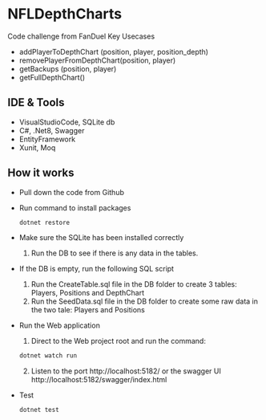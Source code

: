 # NFLDepthCharts
Code challenge from FanDuel
Key Usecases
- addPlayerToDepthChart (position, player, position_depth)
- removePlayerFromDepthChart(position, player)
- getBackups (position, player)
- getFullDepthChart()

## IDE & Tools

- VisualStudioCode, SQLite db
- C#, .Net8, Swagger
- EntityFramework
- Xunit, Moq

## How it works
- Pull down the code from Github
- Run command to install packages 
    ```bash
    dotnet restore
    ```
- Make sure the SQLite has been installed correctly
    1. Run the DB to see if there is any data in the tables.

- If the DB is empty, run the following SQL script
    1. Run the CreateTable.sql file in the DB folder to create 3 tables: Players, Positions and DepthChart
    2. Run the SeedData.sql file in the DB folder to create some raw data in the two tale: Players and Positions 
- Run the Web application
    1. Direct to the Web project root and run the command:
    ```bash
    dotnet watch run
    ```
    2. Listen to the port http://localhost:5182/ or the swagger UI http://localhost:5182/swagger/index.html
- Test
    ```bash
    dotnet test
    ```